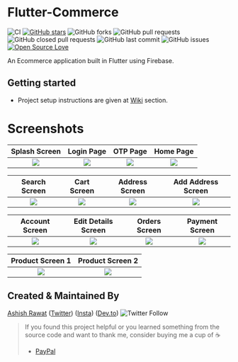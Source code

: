 # Flutter-Commerce
![CI](https://github.com/ashishrawat2911/flutter_commerce/workflows/Ecomm/badge.svg)
[![GitHub stars](https://img.shields.io/github/stars/ashishrawat2911/flutter_commerce?style=social)](https://github.com/ashishrawat2911/flutter_commerce) ![GitHub forks](https://img.shields.io/github/forks/ashishrawat2911/flutter_commerce?style=social) 
![GitHub pull requests](https://img.shields.io/github/issues-pr/ashishrawat2911/flutter_commerce) ![GitHub closed pull requests](https://img.shields.io/github/issues-pr-closed/ashishrawat2911/flutter_commerce) ![GitHub last commit](https://img.shields.io/github/last-commit/ashishrawat2911/flutter_commerce)  ![GitHub issues](https://img.shields.io/github/issues-raw/ashishrawat2911/flutter_commerce) [![Open Source Love](https://badges.frapsoft.com/os/v2/open-source.svg?v=103)](https://github.com/ashishrawat2911/flutter_commerce) 

An Ecommerce application built in Flutter using Firebase.

## Getting started 
* Project setup instructions are given at [Wiki](https://github.com/ashishrawat2911/flutter_commerce/wiki/Gettings-Started) section.


# Screenshots

Splash Screen              |  Login Page               | OTP Page               |  Home Page
:-------------------------:|:-------------------------:|:-------------------------:|:-------------------------:
![](https://raw.githubusercontent.com/ashishrawat2911/flutter_commerce/master/screenshot/splash_screen.png)|![](https://raw.githubusercontent.com/ashishrawat2911/flutter_commerce/master/screenshot/login_screen.png)|![](https://raw.githubusercontent.com/ashishrawat2911/flutter_commerce/master/screenshot/otp_screen.png)|![](https://raw.githubusercontent.com/ashishrawat2911/flutter_commerce/master/screenshot/home_page.png)|

Search Screen        |  Cart Screen       |   Address Screen               |  Add Address Screen
:-------------------------:|:-------------------------:|:-------------------------:|:-------------------------:
![](https://raw.githubusercontent.com/ashishrawat2911/flutter_commerce/master/screenshot/search_screen.png)|![](https://raw.githubusercontent.com/ashishrawat2911/flutter_commerce/master/screenshot/cart_screen.png)|![](https://raw.githubusercontent.com/ashishrawat2911/flutter_commerce/master/screenshot/address_screen.png)|![](https://raw.githubusercontent.com/ashishrawat2911/flutter_commerce/master/screenshot/add_address_sceen.png)|

Account Screen                  | Edit Details Screen       |   Orders Screen      |     Payment Screen
:-------------------------:|:-------------------------:|:-------------------------:|:-------------------------:
![](https://raw.githubusercontent.com/ashishrawat2911/flutter_commerce/master/screenshot/account_screen.png)|![](https://raw.githubusercontent.com/ashishrawat2911/flutter_commerce/master/screenshot/edit_details_screen.png)|![](https://raw.githubusercontent.com/ashishrawat2911/flutter_commerce/master/screenshot/orders_screen.png)|![](https://raw.githubusercontent.com/ashishrawat2911/flutter_commerce/master/screenshot/payment_screen.png)|

Product Screen 1         |  Product Screen 2              
:-------------------------:|:-------------------------:
![](https://raw.githubusercontent.com/ashishrawat2911/flutter_commerce/master/screenshot/product_page1.png)|![](https://raw.githubusercontent.com/ashishrawat2911/flutter_commerce/master/screenshot/product_page2.png)

## Created & Maintained By

[Ashish Rawat](https://ashishrawat.dev) ([Twitter](https://www.twitter.com/ashishrawat2911))  ([Insta](https://www.instagram.com/ashishrawat2911)) ([Dev.to](https://dev.to/ashishrawat2911))
  ![Twitter Follow](https://img.shields.io/twitter/follow/ashishrawat2911?style=social) 

> If you found this project helpful or you learned something from the source code and want to thank me, consider buying me a cup of :coffee:
>
> * [PayPal](https://paypal.me/ashishrawat2911/)

